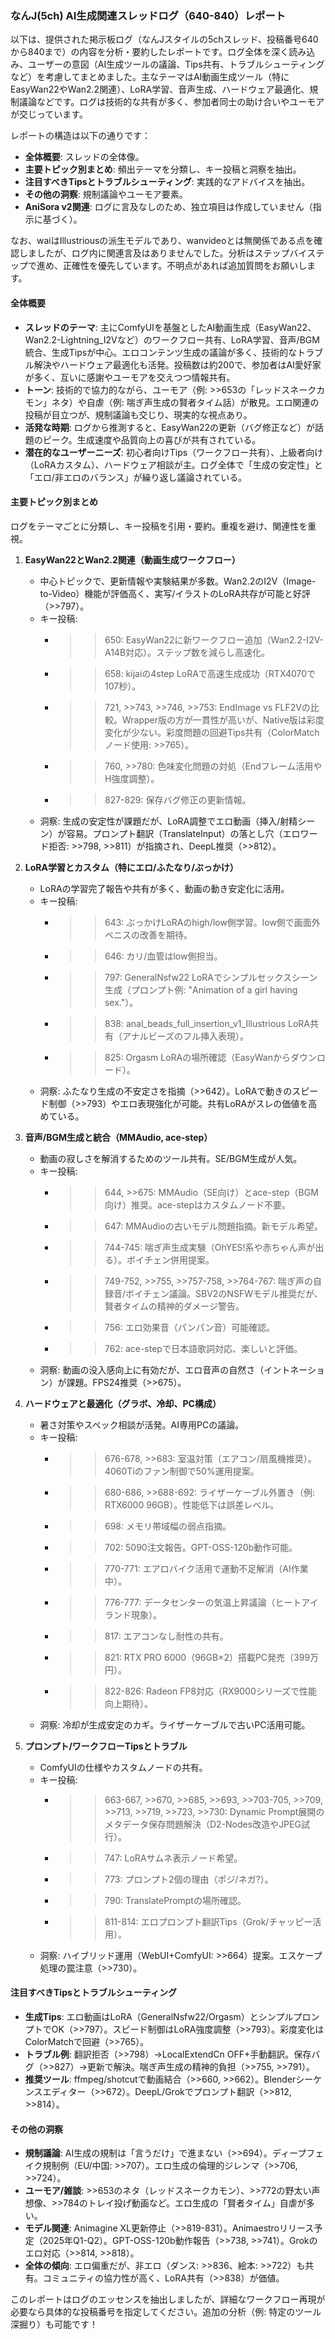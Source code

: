 ### なんJ(5ch) AI生成関連スレッドログ（640-840）レポート

以下は、提供された掲示板ログ（なんJスタイルの5chスレッド、投稿番号640から840まで）の内容を分析・要約したレポートです。ログ全体を深く読み込み、ユーザーの意図（AI生成ツールの議論、Tips共有、トラブルシューティングなど）を考慮してまとめました。主なテーマはAI動画生成ツール（特にEasyWan22やWan2.2関連）、LoRA学習、音声生成、ハードウェア最適化、規制議論などです。ログは技術的な共有が多く、参加者同士の助け合いやユーモアが交じっています。

レポートの構造は以下の通りです：
- **全体概要**: スレッドの全体像。
- **主要トピック別まとめ**: 頻出テーマを分類し、キー投稿と洞察を抽出。
- **注目すべきTipsとトラブルシューティング**: 実践的なアドバイスを抽出。
- **その他の洞察**: 規制議論やユーモア要素。
- **AniSora v2関連**: ログに言及なしのため、独立項目は作成していません（指示に基づく）。

なお、waiはIllustriousの派生モデルであり、wanvideoとは無関係である点を確認しましたが、ログ内に関連言及はありませんでした。分析はステップバイステップで進め、正確性を優先しています。不明点があれば追加質問をお願いします。

#### 全体概要
- **スレッドのテーマ**: 主にComfyUIを基盤としたAI動画生成（EasyWan22、Wan2.2-Lightning_I2Vなど）のワークフロー共有、LoRA学習、音声/BGM統合、生成Tipsが中心。エロコンテンツ生成の議論が多く、技術的なトラブル解決やハードウェア最適化も活発。投稿数は約200で、参加者はAI愛好家が多く、互いに感謝やユーモアを交えつつ情報共有。
- **トーン**: 技術的で協力的ながら、ユーモア（例: >>653の「レッドスネークカモン」ネタ）や自虐（例: 喘ぎ声生成の賢者タイム話）が散見。エロ関連の投稿が目立つが、規制議論も交じり、現実的な視点あり。
- **活発な時期**: ログから推測すると、EasyWan22の更新（バグ修正など）が話題のピーク。生成速度や品質向上の喜びが共有されている。
- **潜在的なユーザーニーズ**: 初心者向けTips（ワークフロー共有）、上級者向け（LoRAカスタム）、ハードウェア相談が主。ログ全体で「生成の安定性」と「エロ/非エロのバランス」が繰り返し議論されている。

#### 主要トピック別まとめ
ログをテーマごとに分類し、キー投稿を引用・要約。重複を避け、関連性を重視。

1. **EasyWan22とWan2.2関連（動画生成ワークフロー）**
   - 中心トピックで、更新情報や実験結果が多数。Wan2.2のI2V（Image-to-Video）機能が評価高く、実写/イラストのLoRA共存が可能と好評（>>797）。
   - キー投稿:
     - >>650: EasyWan22に新ワークフロー追加（Wan2.2-I2V-A14B対応）。ステップ数を減らし高速化。
     - >>658: kijaiの4step LoRAで高速生成成功（RTX4070で107秒）。
     - >>721, >>743, >>746, >>753: EndImage vs FLF2Vの比較。Wrapper版の方が一貫性が高いが、Native版は彩度変化が少ない。彩度問題の回避Tips共有（ColorMatchノード使用: >>765）。
     - >>760, >>780: 色味変化問題の対処（Endフレーム活用やH強度調整）。
     - >>827-829: 保存バグ修正の更新情報。
   - 洞察: 生成の安定性が課題だが、LoRA調整でエロ動画（挿入/射精シーン）が容易。プロンプト翻訳（TranslateInput）の落とし穴（エロワード拒否: >>798, >>811）が指摘され、DeepL推奨（>>812）。

2. **LoRA学習とカスタム（特にエロ/ふたなり/ぶっかけ）**
   - LoRAの学習完了報告や共有が多く、動画の動き安定化に活用。
   - キー投稿:
     - >>643: ぶっかけLoRAのhigh/low側学習。low側で画面外ペニスの改善を期待。
     - >>646: カリ/血管はlow側担当。
     - >>797: GeneralNsfw22 LoRAでシンプルセックスシーン生成（プロンプト例: "Animation of a girl having sex."）。
     - >>838: anal_beads_full_insertion_v1_Illustrious LoRA共有（アナルビーズのフル挿入表現）。
     - >>825: Orgasm LoRAの場所確認（EasyWanからダウンロード）。
   - 洞察: ふたなり生成の不安定さを指摘（>>642）。LoRAで動きのスピード制御（>>793）やエロ表現強化が可能。共有LoRAがスレの価値を高めている。

3. **音声/BGM生成と統合（MMAudio, ace-step）**
   - 動画の寂しさを解消するためのツール共有。SE/BGM生成が人気。
   - キー投稿:
     - >>644, >>675: MMAudio（SE向け）とace-step（BGM向け）推奨。ace-stepはカスタムノード不要。
     - >>647: MMAudioの古いモデル問題指摘。新モデル希望。
     - >>744-745: 喘ぎ声生成実験（OhYES!系や赤ちゃん声が出る）。ボイチェン併用提案。
     - >>749-752, >>755, >>757-758, >>764-767: 喘ぎ声の自録音/ボイチェン議論。SBV2のNSFWモデル推奨だが、賢者タイムの精神的ダメージ警告。
     - >>756: エロ効果音（パンパン音）可能確認。
     - >>762: ace-stepで日本語歌詞対応、楽しいと評価。
   - 洞察: 動画の没入感向上に有効だが、エロ音声の自然さ（イントネーション）が課題。FPS24推奨（>>675）。

4. **ハードウェアと最適化（グラボ、冷却、PC構成）**
   - 暑さ対策やスペック相談が活発。AI専用PCの議論。
   - キー投稿:
     - >>676-678, >>683: 室温対策（エアコン/扇風機推奨）。4060Tiのファン制御で50%運用提案。
     - >>680-686, >>688-692: ライザーケーブル外置き（例: RTX6000 96GB）。性能低下は誤差レベル。
     - >>698: メモリ帯域幅の弱点指摘。
     - >>702: 5090注文報告。GPT-OSS-120b動作可能。
     - >>770-771: エアロバイク活用で運動不足解消（AI作業中）。
     - >>776-777: データセンターの気温上昇議論（ヒートアイランド現象）。
     - >>817: エアコンなし耐性の共有。
     - >>821: RTX PRO 6000（96GB×2）搭載PC発売（399万円）。
     - >>822-826: Radeon FP8対応（RX9000シリーズで性能向上期待）。
   - 洞察: 冷却が生成安定のカギ。ライザーケーブルで古いPC活用可能。

5. **プロンプト/ワークフローTipsとトラブル**
   - ComfyUIの仕様やカスタムノードの共有。
   - キー投稿:
     - >>663-667, >>670, >>685, >>693, >>703-705, >>709, >>713, >>719, >>723, >>730: Dynamic Prompt展開のメタデータ保存問題解決（D2-Nodes改造やJPEG試行）。
     - >>747: LoRAサムネ表示ノード希望。
     - >>773: プロンプト2個の理由（ポジ/ネガ?）。
     - >>790: TranslatePromptの場所確認。
     - >>811-814: エロプロンプト翻訳Tips（Grok/チャッピー活用）。
   - 洞察: ハイブリッド運用（WebUI+ComfyUI: >>664）提案。エスケープ処理の罠注意（>>730）。

#### 注目すべきTipsとトラブルシューティング
- **生成Tips**: エロ動画はLoRA（GeneralNsfw22/Orgasm）とシンプルプロンプトでOK（>>797）。スピード制御はLoRA強度調整（>>793）。彩度変化はColorMatchで回避（>>765）。
- **トラブル例**: 翻訳拒否（>>798）→LocalExtendCn OFF+手動翻訳。保存バグ（>>827）→更新で解決。喘ぎ声生成の精神的負担（>>755, >>791）。
- **推奨ツール**: ffmpeg/shotcutで動画結合（>>660, >>662）。Blenderシーケンスエディター（>>672）。DeepL/Grokでプロンプト翻訳（>>812, >>814）。

#### その他の洞察
- **規制議論**: AI生成の規制は「言うだけ」で進まない（>>694）。ディープフェイク規制例（EU/中国: >>707）。エロ生成の倫理的ジレンマ（>>706, >>724）。
- **ユーモア/雑談**: >>653のネタ（レッドスネークカモン）、>>772の野太い声想像、>>784のトレイ投げ動画など。エロ生成の「賢者タイム」自虐が多い。
- **モデル関連**: Animagine XL更新停止（>>819-831）。Animaestroリリース予定（2025年Q1-Q2）。GPT-OSS-120b動作報告（>>738, >>741）。Grokのエロ対応（>>814, >>818）。
- **全体の傾向**: エロ偏重だが、非エロ（ダンス: >>836、絵本: >>722）も共有。コミュニティの協力性が高く、LoRA共有（>>838）が価値。

このレポートはログのエッセンスを抽出しましたが、詳細なワークフロー再現が必要なら具体的な投稿番号を指定してください。追加の分析（例: 特定のツール深掘り）も可能です！